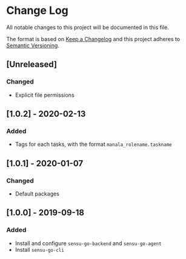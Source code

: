 # Change Log
All notable changes to this project will be documented in this file.

The format is based on [Keep a Changelog](http://keepachangelog.com/)
and this project adheres to [Semantic Versioning](http://semver.org/).

## [Unreleased]

### Changed
- Explicit file permissions

## [1.0.2] - 2020-02-13
### Added
- Tags for each tasks, with the format `manala_rolename.taskname`

## [1.0.1] - 2020-01-07
### Changed
- Default packages

## [1.0.0] - 2019-09-18
### Added
- Install and configure `sensu-go-backend` and `sensu-go-agent`
- Install `sensu-go-cli`
